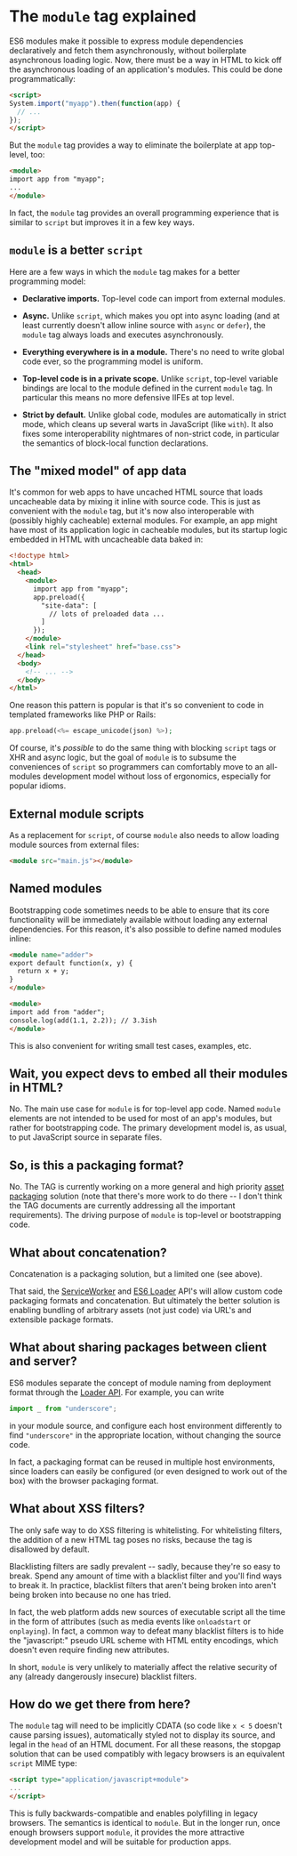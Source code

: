 # The `module` tag explained

ES6 modules make it possible to express module dependencies
declaratively and fetch them asynchronously, without boilerplate
asynchronous loading logic. Now, there must be a way in HTML to kick
off the asynchronous loading of an application's modules. This could
be done programmatically:

```html
<script>
System.import("myapp").then(function(app) {
  // ...
});
</script>
```

But the `module` tag provides a way to eliminate the boilerplate at
app top-level, too:

```html
<module>
import app from "myapp";
...
</module>
```

In fact, the `module` tag provides an overall programming experience
that is similar to `script` but improves it in a few key ways.


## `module` is a better `script`

Here are a few ways in which the `module` tag makes for a better
programming model:

* **Declarative imports.** Top-level code can import from external
    modules.

* **Async.** Unlike `script`, which makes you opt into async loading
    (and at least currently doesn't allow inline source with `async`
    or `defer`), the `module` tag always loads and executes
    asynchronously.

* **Everything everywhere is in a module.** There's no need to write
    global code ever, so the programming model is uniform.

* **Top-level code is in a private scope.** Unlike `script`, top-level
    variable bindings are local to the module defined in the current
    `module` tag. In particular this means no more defensive IIFEs at
    top level.

* **Strict by default.** Unlike global code, modules are automatically
    in strict mode, which cleans up several warts in JavaScript (like
    `with`). It also fixes some interoperability nightmares of
    non-strict code, in particular the semantics of block-local
    function declarations.


## The "mixed model" of app data

It's common for web apps to have uncached HTML source that loads
uncacheable data by mixing it inline with source code. This is just as
convenient with the `module` tag, but it's now also interoperable with
(possibly highly cacheable) external modules. For example, an app
might have most of its application logic in cacheable modules, but its
startup logic embedded in HTML with uncacheable data baked in:

```html
<!doctype html>
<html>
  <head>
    <module>
      import app from "myapp";
      app.preload({
        "site-data": [
          // lots of preloaded data ...
        ]
      });
    </module>
    <link rel="stylesheet" href="base.css">
  </head>
  <body>
    <!-- ... -->
  </body>
</html>
```

One reason this pattern is popular is that it's so convenient to code
in templated frameworks like PHP or Rails:

```php
app.preload(<%= escape_unicode(json) %>);
```

Of course, it's *possible* to do the same thing with blocking `script`
tags or XHR and async logic, but the goal of `module` is to subsume
the conveniences of `script` so programmers can comfortably move to an
all-modules development model without loss of ergonomics, especially
for popular idioms.

## External module scripts

As a replacement for `script`, of course `module` also needs to allow
loading module sources from external files:

```html
<module src="main.js"></module>
```

## Named modules

Bootstrapping code sometimes needs to be able to ensure that its core
functionality will be immediately available without loading any
external dependencies. For this reason, it's also possible to define
named modules inline:

```html
<module name="adder">
export default function(x, y) {
  return x + y;
}
</module>

<module>
import add from "adder";
console.log(add(1.1, 2.2)); // 3.3ish
</module>
```

This is also convenient for writing small test cases, examples, etc.


## Wait, you expect devs to embed all their modules in HTML?

No. The main use case for `module` is for top-level app code. Named
`module` elements are not intended to be used for most of an app's
modules, but rather for bootstrapping code. The primary development
model is, as usual, to put JavaScript source in separate files.


## So, is this a packaging format?

No. The TAG is currently working on a more general and high priority
[asset packaging](https://github.com/w3ctag/packaging-on-the-web)
solution (note that there's more work to do there -- I don't think the
TAG documents are currently addressing all the important
requirements). The driving purpose of `module` is top-level or
bootstrapping code.


## What about concatenation?

Concatenation is a packaging solution, but a limited one (see above).

That said, the
[ServiceWorker](https://github.com/slightlyoff/ServiceWorker/blob/master/explainer.md)
and [ES6 Loader](https://gist.github.com/dherman/7568080) API's will
allow custom code packaging formats and concatenation. But ultimately
the better solution is enabling bundling of arbitrary assets (not just
code) via URL's and extensible package formats.


## What about sharing packages between client and server?

ES6 modules separate the concept of module naming from deployment
format through the [Loader
API](https://gist.github.com/dherman/7568080). For example, you can
write
```javascript
import _ from "underscore";
```
in your module source, and configure each host environment differently
to find `"underscore"` in the appropriate location, without changing
the source code.

In fact, a packaging format can be reused in multiple host
environments, since loaders can easily be configured (or even designed
to work out of the box) with the browser packaging format.


## What about XSS filters?

The only safe way to do XSS filtering is whitelisting. For
whitelisting filters, the addition of a new HTML tag poses no risks,
because the tag is disallowed by default.

Blacklisting filters are sadly prevalent -- sadly, because they're so
easy to break. Spend any amount of time with a blacklist filter and
you'll find ways to break it. In practice, blacklist filters that
aren't being broken into aren't being broken into because no one has
tried.

In fact, the web platform adds new sources of executable script all
the time in the form of attributes (such as media events like
`onloadstart` or `onplaying`). In fact, a common way to defeat many
blacklist filters is to hide the "javascript:" pseudo URL scheme with
HTML entity encodings, which doesn't even require finding new
attributes.

In short, `module` is very unlikely to materially affect the relative
security of any (already dangerously insecure) blacklist filters.


## How do we get there from here?

The `module` tag will need to be implicitly CDATA (so code like `x <
5` doesn't cause parsing issues), automatically styled not to display
its source, and legal in the `head` of an HTML document. For all these
reasons, the stopgap solution that can be used compatibly with legacy
browsers is an equivalent `script` MIME type:

```html
<script type="application/javascript+module">
...
</script>
```

This is fully backwards-compatible and enables polyfilling in legacy
browsers. The semantics is identical to `module`. But in the longer
run, once enough browsers support `module`, it provides the more
attractive development model and will be suitable for production apps.
